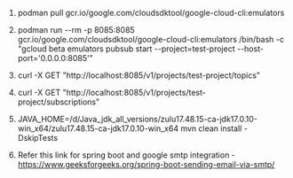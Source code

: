1. podman pull gcr.io/google.com/cloudsdktool/google-cloud-cli:emulators

2. podman run --rm -p 8085:8085 gcr.io/google.com/cloudsdktool/google-cloud-cli:emulators /bin/bash -c "gcloud beta emulators pubsub start --project=test-project --host-port='0.0.0.0:8085'"

3. curl -X GET "http://localhost:8085/v1/projects/test-project/topics"

4. curl -X GET "http://localhost:8085/v1/projects/test-project/subscriptions"

5. JAVA_HOME=/d/Java_jdk_all_versions/zulu17.48.15-ca-jdk17.0.10-win_x64/zulu17.48.15-ca-jdk17.0.10-win_x64 mvn clean install -DskipTests

6. Refer this link for spring boot and google smtp integration - https://www.geeksforgeeks.org/spring-boot-sending-email-via-smtp/